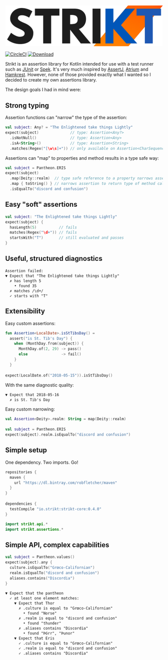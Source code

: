 ![Strikt](img/logo.png)

[![CircleCI](https://img.shields.io/circleci/project/github/robfletcher/strikt/master.svg)](https://circleci.com/gh/robfletcher/strikt/tree/master)
[![Download](https://api.bintray.com/packages/robfletcher/maven/strikt-core/images/download.svg) ](https://bintray.com/robfletcher/maven/strikt-core/_latestVersion)

Strikt is an assertion library for Kotlin intended for use with a test runner such as [JUnit](https://junit.org/junit5/) or [Spek](http://spekframework.org/).
It's very much inspired by [AssertJ](https://joel-costigliola.github.io/assertj/), [Atrium](https://robstoll.github.io/atrium/) and [Hamkrest](https://github.com/npryce/hamkrest).
However, none of those provided exactly what I wanted so I decided to create my own assertions library.

The design goals I had in mind were:

## Strong typing

Assertion functions can "narrow" the type of the assertion:

```kotlin
val subject: Any? = "The Enlightened take things Lightly"
expect(subject)              // type: Assertion<Any?>
  .isNotNull()               // type: Assertion<Any>
  .isA<String>()             // type: Assertion<String>
  .matches(Regex("[\w\s]+")) // only available on Assertion<CharSequence>
```

Assertions can "map" to properties and method results in a type safe way:

```kotlin
val subject = Pantheon.ERIS
expect(subject)
  .map(Deity::realm)  // type safe reference to a property narrows assertion
  .map { toString() } // narrows assertion to return type of method call
  .isEqualTo("discord and confusion")
```

## Easy "soft" assertions

```kotlin
val subject: "The Enlightened take things Lightly"
expect(subject) {
  hasLength(5)          // fails
  matches(Regex("\d+")) // fails
  startsWith("T")       // still evaluated and passes
}
```

## Useful, structured diagnostics

```
Assertion failed:
▼ Expect that "The Enlightened take things Lightly"
  ✗ has length 5
    • found 35
  ✗ matches /\d+/
  ✓ starts with "T"
```

## Extensibility

Easy custom assertions:

```kotlin
fun Assertion<LocalDate>.isStTibsDay() =
  assert("is St. Tib's Day") { 
    when (MonthDay.from(subject)) {
      MonthDay.of(2, 29) -> pass()
      else               -> fail()
    }
  }

expect(LocalDate.of("2018-05-15")).isStTibsDay()
```

With the same diagnostic quality:

```
▼ Expect that 2018-05-16
  ✗ is St. Tib's Day 
```

Easy custom narrowing:

```kotlin
val Assertion<Deity>.realm: String = map(Deity::realm)

val subject = Pantheon.ERIS
expect(subject).realm.isEqualTo("discord and confusion")
```

## Simple setup 

One dependency. Two imports. Go!

```groovy
repositories { 
  maven { 
    url "https://dl.bintray.com/robfletcher/maven" 
  } 
}

dependencies {
  testCompile "io.strikt:strikt-core:0.4.0"
}
```

```kotlin
import strikt.api.*
import strikt.assertions.*
```

## Simple API, complex capabilities

```kotlin
val subject = Pantheon.values()
expect(subject).any {
  culture.isEqualTo("Grœco-Californian")
  realm.isEqualTo("discord and confusion")
  aliases.contains("Discordia")
}
```

```
▼ Expect that the pantheon
  ✓ at least one element matches:
    ▼ Expect that Thor
      ✗ .culture is equal to "Grœco-Californian"
        • found "Norse"
      ✗ .realm is equal to "discord and confusion"
        • found "thunder"
      ✗ .aliases contains "Discordia"
        • found "Þórr", "Þunor"
    ▼ Expect that Eris
      ✓ .culture is equal to "Grœco-Californian"
      ✓ .realm is equal to "discord and confusion"
      ✓ .aliases contains "Discordia"
```